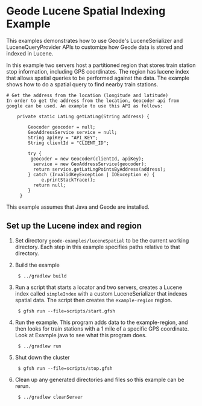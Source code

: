 <!--
Licensed to the Apache Software Foundation (ASF) under one or more
contributor license agreements.  See the NOTICE file distributed with
this work for additional information regarding copyright ownership.
The ASF licenses this file to You under the Apache License, Version 2.0
(the "License"); you may not use this file except in compliance with
the License.  You may obtain a copy of the License at

     http://www.apache.org/licenses/LICENSE-2.0

Unless required by applicable law or agreed to in writing, software
distributed under the License is distributed on an "AS IS" BASIS,
WITHOUT WARRANTIES OR CONDITIONS OF ANY KIND, either express or implied.
See the License for the specific language governing permissions and
limitations under the License.
-->

# Geode Lucene Spatial Indexing Example

This examples demonstrates how to use Geode's LuceneSerializer and LuceneQueryProvider APIs
to customize how Geode data is stored and indexed in Lucene.

In this example two servers host a partitioned region that stores train station stop information,
including GPS coordinates. The region has lucene index that allows spatial queries to be performed
against the data. The example shows how to do a spatial query to find nearby train stations.
    
    # Get the address from the location (longitude and latitude)
    In order to get the address from the location, Geocoder api from google can be used. An example to use this API as follows:
    
        private static LatLng getLatLng(String address) {
    
            Geocoder geocoder = null;
            GeoAddressService service = null;
            String apiKey = "API_KEY";
            String clientId = "CLIENT_ID";
    
            try {
             geocoder = new Geocoder(clientId, apiKey);
              service = new GeoAddressService(geocoder);
              return service.getLatLngPointsByAddress(address);
            } catch (InvalidKeyException | IOException e) {
                 e.printStackTrace();
              return null;
            }
         }



This example assumes that Java and Geode are installed.

## Set up the Lucene index and region
1. Set directory ```geode-examples/luceneSpatial``` to be the
current working directory.
Each step in this example specifies paths relative to that directory.

2. Build the example

        $ ../gradlew build

3. Run a script that starts a locator and two servers, creates a Lucene index
called ```simpleIndex``` with a custom LuceneSerializer that indexes spatial data. The script
then creates the ```example-region``` region.

        $ gfsh run --file=scripts/start.gfsh

4. Run the example. This program adds data to the example-region, and then looks
for train stations with a 1 mile of a specific GPS coordinate. Look at Example.java to see
what this program does.


        $ ../gradlew run


5. Shut down the cluster

        $ gfsh run --file=scripts/stop.gfsh

6. Clean up any generated directories and files so this example can be rerun.
    
        $ ../gradlew cleanServer

